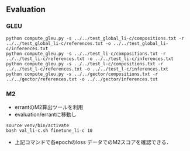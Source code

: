 ## Evaluation
### GLEU
```
python compute_gleu.py -s ../../test_global_li-c/compositions.txt -r ../../test_global_li-c/references.txt -o ../../test_global_li-c/inferences.txt
python compute_gleu.py -s ../../test_li-c/compositions.txt -r ../../test_li-c/references.txt -o ../../test_li-c/inferences.txt
python compute_gleu.py -s ../../test_l-c/compositions.txt -r ../../test_l-c/references.txt -o ../../test_l-c/inferences.txt
python compute_gleu.py -s ../../gector/compositions.txt -r ../../gector/references.txt -o ../../gector/inferences.txt
```
### M2
- errantのM2算出ツールを利用
- evaluation/errantに移動し
```
source venv/bin/activate
bash val_li-c.sh finetune_li-c 10
```
- 上記コマンドで各epochのloss データでのM2スコアを確認できる．
